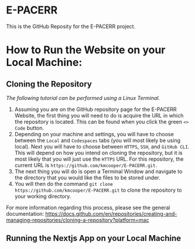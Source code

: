 # E-PACERR
This is the GitHub Reposity for the E-PACERR project.

# How to Run the Website on your Local Machine:
## Cloning the Repository
_The following tutorial can be performed using a Linux Terminal._ 
1. Assuming you are on the GitHub repository page for the E-PACERR Website, the first thing you will need to do is acquire the URL in which the repository is located. This can be found when you click the green `<> Code` button. 
2. Depending on your machine and settings, you will have to choose between the `Local` and `Codespaces` tabs (you will most likely be using local). Next you will have to choose between `HTTPS`, `SSH`, and `GitHub CLI`. This will depend on how you intend on cloning the repository, but it is most likely that you will just use the `HTTPS` URL. For this repository, the current URL is `https://github.com/kmcooper/E-PACERR.git`. 
3. The next thing you will do is open a Terminal Window and navigate to the directory that you would like the files to be stored under. 
4. You will then do the command `git clone https://github.com/kmcooper/E-PACERR.git` to clone the repository to your working directory.

For more information regarding this process, please see the general documentation: https://docs.github.com/en/repositories/creating-and-managing-repositories/cloning-a-repository?platform=mac

## Running the Nextjs App on your Local Machine
